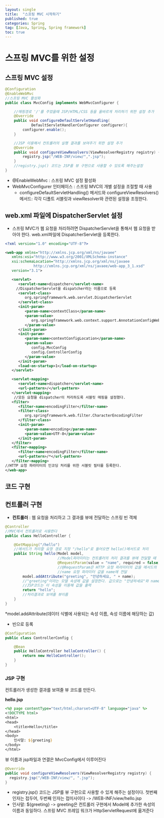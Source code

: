 ```yaml
---
layout: single
title:  "스프링 MVC 시작하기"
published: true
categories: Spring
tag: [Java, Spring, Spring framework]
toc: true
---
```


# 스프링 MVC를 위한 설정

## 스프링 MVC 설정

```java
@Configuration
@EnableWebMvc
//스프링 MVC 활성화
public class MvcConfig implements WebMvcConfigurer {

    //매핑경로 '/'를 주었을때 JSP/HTML/CSS 등을 올바르게 처리하기 위한 설정 추가
    @Override
    public void configureDefaultServletHandling(
            DefaultServletHandlerConfigurer configurer){
        configurer.enable();
    }

    //JSP 이용해서 컨트롤러의 실행 결과를 보여주기 위한 설정 추가
    @Override
    public void configureViewResolvers(ViewResolverRegistry registry) {
        registry.jsp("/WEB-INF/view/",".jsp");
    }
    //registry.jsp() 코드는 JSP를 뷰 구현으로 사용할 수 있도록 해주는설정
}
```

* @EnableWebMvc : 스프링 MVC 설정 활성화
* WebMvcConfigurer 인터페이스 : 스프링 MVC의 개별 설정을 조절할 때 사용
  * configureDefaultServletHandling() 메서드와 configureViewResolvers() 메서드: 각각 디폴트 서블릿과 viewResolver와 관련된 설정을 조정한다.

##  web.xml 파일에 DispatcherServlet 설정

* 스프링 MVC가 웹 요청을 처리하려면 DispatcherServlet을 통해서 웹 요청을 받아야 한다.  web.xml파일에 DispatcherServlet을 등록한다.

```xml
<?xml version="1.0" encoding="UTF-8"?>

<web-app xmlns="http://xmlns.jcp.org/xml/ns/javaee" 
   xmlns:xsi="http://www.w3.org/2001/XMLSchema-instance"
   xsi:schemaLocation="http://xmlns.jcp.org/xml/ns/javaee 
             http://xmlns.jcp.org/xml/ns/javaee/web-app_3_1.xsd"
   version="3.1">

   <servlet>
      <servlet-name>dispatcher</servlet-name>
     //DispatcherServlet을 dispatcher라는 이름으로 등록
      <servlet-class>
         org.springframework.web.servlet.DispatcherServlet
      </servlet-class>
      <init-param>
         <param-name>contextClass</param-name>
         <param-value>
            org.springframework.web.context.support.AnnotationConfigWebApplicationContext
         </param-value>
      </init-param>
      <init-param>
         <param-name>contextConfigLocation</param-name>
         <param-value>
            config.MvcConfig
            config.ControllerConfig
         </param-value>
      </init-param>
      <load-on-startup>1</load-on-startup>
   </servlet>

   <servlet-mapping>
      <servlet-name>dispatcher</servlet-name>
      <url-pattern>/</url-pattern>
   </servlet-mapping>
	//모든 요청을 dispatcher이 처리하도록 서블릿 매핑을 설정했다.
   <filter>
      <filter-name>encodingFilter</filter-name>
      <filter-class>
         org.springframework.web.filter.CharacterEncodingFilter
      </filter-class>
      <init-param>
         <param-name>encoding</param-name>
         <param-value>UTF-8</param-value>
      </init-param>
   </filter>
   <filter-mapping>
      <filter-name>encodingFilter</filter-name>
      <url-pattern>/*</url-pattern>
   </filter-mapping>
//HTTP 요청 파라미터의 인코딩 처리를 위한 서블릿 필터를 등록한다.
</web-app>
```



## 코드 구현

## 컨트롤러 구현

* **컨트롤러** : 웹 요청을 처리하고 그 결과를 뷰에 전달하는 스프링 빈 객체

```java
@Controller
//MVC에서 컨트롤러로 사용한다
public class HelloController {

    @GetMapping("/hello")
    //메서드가 처리할 요청 경로 지정 "/hello"로 들어오면 hello()메서드로 처리
    public String hello(Model model,
                        //Model파라미터는 컨트롤러의 처리 결과를 뷰에 전달할 때
                        @RequestParam(value = "name", required = false) String name) {
                        //@RequestParam은 HTTP 요청 파라미터의 값을 메서드의 파라미터로 전달 시 사용
                        //name 요청 파라미터 값을 name에 전달
        model.addAttribute("greeting", "안녕하세요, " + name);
        //"greeting"이라는 모델 속성에 값을 설정한다. 값으로는 "안녕하세요"와 name 파라미터의 값을 연결한 문자열을 사용
        //JSP코드는 이 속성을 이용해 값을 출력
        return "hello";
        //처리결과로 보여줄 뷰이름
    }
}
```

*model.addAttribute(데이터 식별에 사용되는 속성 이름, 속성 이름에 해당하는 값)

* 빈으로 등록

```java
@Configuration
public class ControllerConfig {

    @Bean
    public HelloController helloController() {
        return new HelloController();
    }
}
```

### JSP 구현

컨트롤러가 생성한 결과를 보여줄 뷰 코드를 만든다.

**hello.jsp**

```jsp
<%@ page contentType="text/html;charset=UTF-8" language="java" %>
<!DOCTYPE html>
<html>
<head>
    <title>Hello</title>
</head>
<body>
    인사말: ${greeting}
</body>
</html>
```

뷰 이름과 jsp파일과 연결은 MvcConfig에서 이루어진다

```java
@Override
public void configureViewResolvers(ViewResolverRegistry registry) {
  registry.jsp("/WEB-INF/view/", ".jsp");
}
```

* registry.jsp() 코드는 JSP를 뷰 구현으로 사용할 수 있게 해주는 설정이다. 첫번째인자는 접두어, 두번째 인자는 접미사이다 -> /WEB-INF/view/hello.jsp 
* 인사말: ${greeting} -> greeting은 컨트롤러 구현에서 Model에 추가한 속성의 이름과 동일하다. 스프링 MVC 프레임 워크가 HttpServletRequest에 옮겨준다

